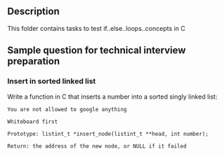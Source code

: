 ## **Description**

This folder contains tasks to test if..else..loops..concepts in C

## **Sample question for technical interview preparation**
### **Insert in sorted linked list**

Write a function in C that inserts a number into a sorted singly linked list:

	You are not allowed to google anything
	
	Whiteboard first
	
	Prototype: listint_t *insert_node(listint_t **head, int number);
	
	Return: the address of the new node, or NULL if it failed
